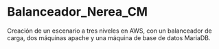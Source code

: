 # Balanceador_Nerea_CM
Creación de un escenario a tres niveles en AWS, con un balanceador de carga, dos máquinas apache y una máquina de base de datos MariaDB.
